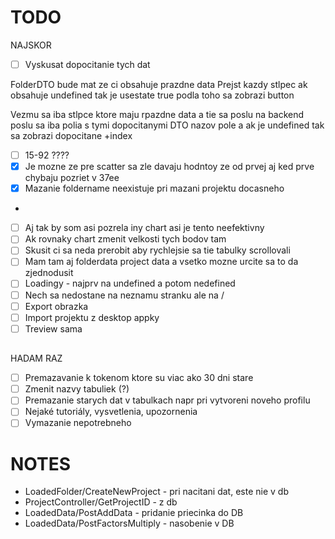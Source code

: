 # TODO

NAJSKOR

- [ ] Vyskusat dopocitanie tych dat

FolderDTO bude mat ze ci obsahuje prazdne data
Prejst kazdy stlpec ak obsahuje undefined tak je usestate true podla toho sa zobrazi button

Vezmu sa iba stlpce ktore maju rpazdne data a tie sa poslu na backend poslu sa iba polia s tymi dopocitanymi
DTO nazov pole
a ak je undefined tak sa zobrazi dopocitane +index

- [ ] 15-92 ????
- [x] Je mozne ze pre scatter sa zle davaju hodntoy ze od prvej aj ked prve chybaju pozriet v 37ee
- [x] Mazanie foldername neexistuje pri mazani projektu docasneho
-
- [ ] Aj tak by som asi pozrela iny chart asi je tento neefektivny
- [ ] Ak rovnaky chart zmenit velkosti tych bodov tam
- [ ] Skusit ci sa neda prerobit aby rychlejsie sa tie tabulky scrollovali
- [ ] Mam tam aj folderdata project data a vsetko mozne urcite sa to da zjednodusit
- [ ] Loadingy - najprv na undefined a potom nedefined
- [ ] Nech sa nedostane na neznamu stranku ale na /
- [ ] Export obrazka
- [ ] Import projektu z desktop appky
- [ ] Treview sama

<!-- Vytvorenie pomocnych filov na funkcie

- [ ] Tokenu
- [ ] Nahravanie projektov
- [ ] Rozdelenie do komponentov -->

##

HADAM RAZ

- [ ] Premazavanie k tokenom ktore su viac ako 30 dni stare
- [ ] Zmenit nazvy tabuliek (?)
- [ ] Premazanie starych dat v tabulkach napr pri vytvoreni noveho profilu
- [ ] Nejaké tutoriály, vysvetlenia, upozornenia
- [ ] Vymazanie nepotrebneho

# NOTES

- LoadedFolder/CreateNewProject - pri nacitani dat, este nie v db
- ProjectController/GetProjectID - z db
- LoadedData/PostAddData - pridanie priecinka do DB
- LoadedData/PostFactorsMultiply - nasobenie v DB

